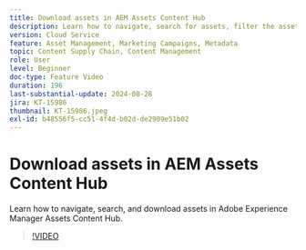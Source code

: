 ```yaml
---
title: Download assets in AEM Assets Content Hub
description: Learn how to navigate, search for assets, filter the assets, and download them in Adobe Experience Manager Assets Content Hub.
version: Cloud Service
feature: Asset Management, Marketing Campaigns, Metadata
topic: Content Supply Chain, Content Management
role: User
level: Beginner
doc-type: Feature Video
duration: 196
last-substantial-update: 2024-08-28
jira: KT-15986
thumbnail: KT-15986.jpeg
exl-id: b48556f5-cc51-4f4d-b02d-de2909e51b02
---
```

# Download assets in AEM Assets Content Hub

Learn how to navigate, search, and download assets in Adobe Experience Manager Assets Content Hub.

>[!VIDEO](https://video.tv.adobe.com/v/3433135/?learn=on)
